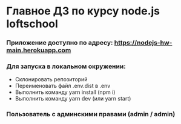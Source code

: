 # Главное ДЗ по курсу node.js loftschool

### Приложение доступно по адресу: https://nodejs-hw-main.herokuapp.com

### Для запуска в локальном окружении:

- Склонировать репозиторий
- Переименовать файл .env.dist в .env
- Выполнить команду yarn install (npm i)
- Выполнить команду yarn dev (или yarn start)

### Пользователь с админскими правами (admin / admin)
